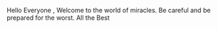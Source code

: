 Hello Everyone , Welcome to the world of miracles.
Be careful and be prepared for the worst.
All the Best
